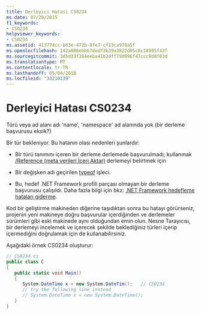 ```yaml
---
title: Derleyici Hatası CS0234
ms.date: 07/20/2015
f1_keywords:
- CS0234
helpviewer_keywords:
- CS0234
ms.assetid: 413774cc-b63e-472b-8fe7-cf23ca970a5f
ms.openlocfilehash: 142a806ebb67dedf3b39a3822d05c8c18995f43f
ms.sourcegitcommit: 3d5d33f384eeba41b2dff79d096f47ccc8d8f03d
ms.translationtype: MT
ms.contentlocale: tr-TR
ms.lasthandoff: 05/04/2018
ms.locfileid: "33210139"
---
```

# <a name="compiler-error-cs0234"></a>Derleyici Hatası CS0234
Türü veya ad alanı adı 'name', 'namespace' ad alanında yok (bir derleme başvurusu eksik?)  
  
 Bir tür bekleniyor. Bu hatanın olası nedenleri şunlardır:  
  
-   Bir türü tanımını içeren bir derleme derlemede başvurulmadı; kullanmak [/Reference (meta verileri İçeri Aktar)](../../../csharp/language-reference/compiler-options/reference-compiler-option.md) derlemeyi belirtmek için  
  
-   Bir değişken adı geçirilen [typeof](../../../csharp/language-reference/keywords/typeof.md) işleci.  
  
-   Bu, hedef .NET Framework profili parçası olmayan bir derleme başvurusu çalışıldı. Daha fazla bilgi için bkz: [.NET Framework hedefleme hataları giderme](/visualstudio/msbuild/troubleshooting-dotnet-framework-targeting-errors).  
  
 Kod bir geliştirme makineden diğerine taşıdıktan sonra bu hatayı görürseniz, projenin yeni makineye doğru başvurular içerdiğinden ve derlemeler sürümleri gibi eski makinede aynı olduğundan emin olun. Nesne Tarayıcısı, bir derlemeyi incelemek ve içerecek şekilde beklediğiniz türleri içerip içermediğini doğrulamak için de kullanabilirsiniz.  
  
 Aşağıdaki örnek CS0234 oluşturur:  
  
```csharp  
// CS0234.cs  
public class C  
{  
   public static void Main()  
   {  
      System.DateTime x = new System.DateTim();   // CS0234  
      // try the following line instead  
      // System.DateTime x = new System.DateTime();  
   }  
}  
```
